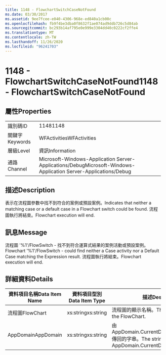 ```yaml
---
title: 1148 - FlowchartSwitchCaseNotFound
ms.date: 03/30/2017
ms.assetid: 9ee7fcee-e040-4306-968e-ed840a1cb00c
ms.openlocfilehash: fb9f4be3dba0f8632f1ae074ad9ddb726c5d84ab
ms.sourcegitcommit: bc293b14af795e0e999e3304dd40c0222cf2ffe4
ms.translationtype: MT
ms.contentlocale: zh-TW
ms.lasthandoff: 11/26/2020
ms.locfileid: "96241703"
---
```

# <a name="1148---flowchartswitchcasenotfound"></a><span data-ttu-id="3b003-102">1148 - FlowchartSwitchCaseNotFound</span><span class="sxs-lookup"><span data-stu-id="3b003-102">1148 - FlowchartSwitchCaseNotFound</span></span>

## <a name="properties"></a><span data-ttu-id="3b003-103">屬性</span><span class="sxs-lookup"><span data-stu-id="3b003-103">Properties</span></span>  
  
|||  
|-|-|  
|<span data-ttu-id="3b003-104">識別碼</span><span class="sxs-lookup"><span data-stu-id="3b003-104">ID</span></span>|<span data-ttu-id="3b003-105">1148</span><span class="sxs-lookup"><span data-stu-id="3b003-105">1148</span></span>|  
|<span data-ttu-id="3b003-106">關鍵字</span><span class="sxs-lookup"><span data-stu-id="3b003-106">Keywords</span></span>|<span data-ttu-id="3b003-107">WFActivities</span><span class="sxs-lookup"><span data-stu-id="3b003-107">WFActivities</span></span>|  
|<span data-ttu-id="3b003-108">層級</span><span class="sxs-lookup"><span data-stu-id="3b003-108">Level</span></span>|<span data-ttu-id="3b003-109">資訊</span><span class="sxs-lookup"><span data-stu-id="3b003-109">Information</span></span>|  
|<span data-ttu-id="3b003-110">通路</span><span class="sxs-lookup"><span data-stu-id="3b003-110">Channel</span></span>|<span data-ttu-id="3b003-111">Microsoft-Windows-Application Server-Applications/Debug</span><span class="sxs-lookup"><span data-stu-id="3b003-111">Microsoft-Windows-Application Server-Applications/Debug</span></span>|  
  
## <a name="description"></a><span data-ttu-id="3b003-112">描述</span><span class="sxs-lookup"><span data-stu-id="3b003-112">Description</span></span>  

 <span data-ttu-id="3b003-113">表示在流程圖參數中找不到符合的案例或預設案例。</span><span class="sxs-lookup"><span data-stu-id="3b003-113">Indicates that neither a matching case or a default case in a Flowchart switch could be found.</span></span> <span data-ttu-id="3b003-114">流程圖執行將結束。</span><span class="sxs-lookup"><span data-stu-id="3b003-114">Flowchart execution will end.</span></span>  
  
## <a name="message"></a><span data-ttu-id="3b003-115">訊息</span><span class="sxs-lookup"><span data-stu-id="3b003-115">Message</span></span>  

 <span data-ttu-id="3b003-116">流程圖 '%1'/FlowSwitch - 找不到符合運算式結果的案例活動或預設案例。</span><span class="sxs-lookup"><span data-stu-id="3b003-116">Flowchart '%1'/FlowSwitch - could find neither a Case activity nor a Default Case matching the Expression result.</span></span> <span data-ttu-id="3b003-117">流程圖執行將結束。</span><span class="sxs-lookup"><span data-stu-id="3b003-117">Flowchart execution will end.</span></span>  
  
## <a name="details"></a><span data-ttu-id="3b003-118">詳細資料</span><span class="sxs-lookup"><span data-stu-id="3b003-118">Details</span></span>  
  
|<span data-ttu-id="3b003-119">資料項目名稱</span><span class="sxs-lookup"><span data-stu-id="3b003-119">Data Item Name</span></span>|<span data-ttu-id="3b003-120">資料項目型別</span><span class="sxs-lookup"><span data-stu-id="3b003-120">Data Item Type</span></span>|<span data-ttu-id="3b003-121">描述</span><span class="sxs-lookup"><span data-stu-id="3b003-121">Description</span></span>|  
|--------------------|--------------------|-----------------|  
|<span data-ttu-id="3b003-122">流程圖</span><span class="sxs-lookup"><span data-stu-id="3b003-122">FlowChart</span></span>|<span data-ttu-id="3b003-123">xs:string</span><span class="sxs-lookup"><span data-stu-id="3b003-123">xs:string</span></span>|<span data-ttu-id="3b003-124">流程圖的顯示名稱。</span><span class="sxs-lookup"><span data-stu-id="3b003-124">The display name of the FlowChart.</span></span>|  
|<span data-ttu-id="3b003-125">AppDomain</span><span class="sxs-lookup"><span data-stu-id="3b003-125">AppDomain</span></span>|<span data-ttu-id="3b003-126">xs:string</span><span class="sxs-lookup"><span data-stu-id="3b003-126">xs:string</span></span>|<span data-ttu-id="3b003-127">由 AppDomain.CurrentDomain.FriendlyName 傳回的字串。</span><span class="sxs-lookup"><span data-stu-id="3b003-127">The string returned by AppDomain.CurrentDomain.FriendlyName.</span></span>|
